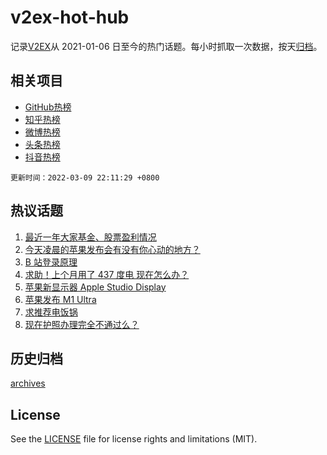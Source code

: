 # v2ex-hot-hub

 记录[V2EX](https://www.v2ex.com/)从 2021-01-06 日至今的热门话题。每小时抓取一次数据，按天[归档](archives)。
 
 ## 相关项目

- [GitHub热榜](https://github.com/lonnyzhang423/github-hot-hub)
- [知乎热榜](https://github.com/lonnyzhang423/zhihu-hot-hub)
- [微博热榜](https://github.com/lonnyzhang423/weibo-hot-hub)
- [头条热榜](https://github.com/lonnyzhang423/toutiao-hot-hub)
- [抖音热榜](https://github.com/lonnyzhang423/douyin-hot-hub)


 `更新时间：2022-03-09 22:11:29 +0800`

## 热议话题

1. [最近一年大家基金、股票盈利情况](https://www.v2ex.com/t/839064)
1. [今天凌晨的苹果发布会有没有你心动的地方？](https://www.v2ex.com/t/839002)
1. [B 站登录原理](https://www.v2ex.com/t/839140)
1. [求助！上个月用了 437 度电 现在怎么办？](https://www.v2ex.com/t/839095)
1. [苹果新显示器 Apple Studio Display](https://www.v2ex.com/t/838999)
1. [苹果发布 M1 Ultra](https://www.v2ex.com/t/838991)
1. [求推荐电饭锅](https://www.v2ex.com/t/839023)
1. [现在护照办理完全不通过么？](https://www.v2ex.com/t/839038)

## 历史归档

[archives](archives)

## License

See the [LICENSE](LICENSE) file for license rights and limitations (MIT).
